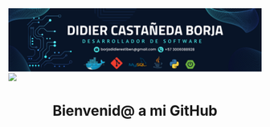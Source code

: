 <div id="banner"align="center">
<img src="./Banner.png"/>
</div>

<div>
<img src="https://giphy.com/stickers/gojo-satoru-pufaart-kSxi9DiWH4Q8q1Kbql" width="100"/>
<h1 align="center">Bienvenid@ a mi GitHub</h1>
</div>

